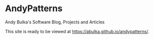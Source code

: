 # AndyPatterns

Andy Bulka's Software Blog, Projects and Articles

This site is ready to be viewed at https://abulka.github.io/andypatterns/.


